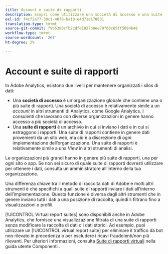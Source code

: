 ```yaml
---
title: Account e suite di rapporti
description: Scopri come utilizzare una società di accesso e una suite di rapporti per mantenere organizzati i silos di dati in Adobe Analytics.
exl-id: f4cf2a77-30c1-40f8-ba18-e4d71e170831
translation-type: tm+mt
source-git-commit: f9b5380cfb2cdfe1827b8ee70f60c65ff5004b48
workflow-type: tm+mt
source-wordcount: '267'
ht-degree: 2%

---
```


# Account e suite di rapporti

In Adobe Analytics, esistono due livelli per mantenere organizzati i silos di dati:

* Una **società di accesso** è un&#39;organizzazione globale che contiene una o più suite di rapporti. Una società di accesso è relativamente simile a un *account* in altri strumenti di Analytics, come Google Analytics. I consulenti che lavorano con diverse organizzazioni in genere hanno accesso a più società di accesso.
* Una **suite di rapporti** è un archivio in cui si inviano i dati e in cui si estraggono i rapporti. Una suite di rapporti contiene in genere dati provenienti da un sito web, ma ciò è a discrezione di ogni implementazione dell’organizzazione. Una suite di rapporti è relativamente simile a una *View* in altri strumenti di analisi.

Le organizzazioni più grandi hanno in genere più suite di rapporti, una per ogni sito o app. Se non sei sicuro di quale suite di rapporti dovresti utilizzare per ottenere i dati, consulta un amministratore all’interno della tua organizzazione.

Una differenza chiave tra il metodo di raccolta dati di Adobe e molti altri strumenti è che specifichi a quali suite di rapporti inviare i dati all’interno dell’implementazione. Questa funzione è diversa dagli altri strumenti che in genere inviano tutti i dati a una posizione di raccolta, quindi li filtrano fino a visualizzazioni o profili.

[!UICONTROL Virtual report suites] sono disponibili anche in Adobe Analytics, che fornisce una visualizzazione filtrata di una suite di rapporti senza modificare la raccolta di dati o i dati storici. Ad esempio, puoi utilizzare un [!UICONTROL virtual report suite] per eliminare il traffico da bot non rilevato in precedenza o per escludere i ricavi fraudolenti/non più rilevanti. Per ulteriori informazioni, consulta [Suite di rapporti virtuali](/help/components/vrs/vrs-about.md) nella guida utente Componenti .
